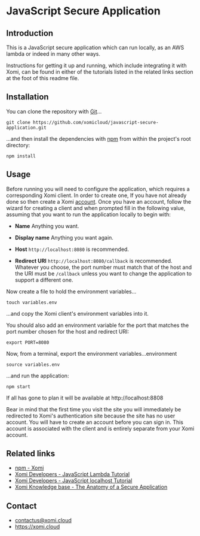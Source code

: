 # JavaScript Secure Application

## Introduction

This is a JavaScript secure application which can run locally, as an AWS lambda or indeed in many other ways.

Instructions for getting it up and running, which include integrating it with Xomi, can be found in either of the tutorials listed in the related links section at the foot of this readme file.

## Installation

You can clone the repository with [Git](https://git-scm.com/)...

    git clone https://github.com/xomicloud/javascript-secure-application.git

...and then install the dependencies with [npm](https://www.npmjs.com/) from within the project's root directory:

    npm install

## Usage

Before running you will need to configure the application, which requires a corresponding Xomi client. In order to create one, If you have not already done so then create a Xomi [account](https://account.xomi.cloud/). Once you have an account, follow the wizard for creating a client and when prompted fill in the following value, assuming that you want to run the application locally to begin with:

* **Name** Anything you want.

* **Display name** Anything you want again.

* **Host** `http://localhost:8080` is recommended.

* **Redirect URI** `http://localhost:8080/callback` is recommended. Whatever you choose, the port number must match that of the host and the URI must be `/callback` unless you want to change the application to support a different one.

Now create a file to hold the environment variables...

```
touch variables.env
```

...and copy the Xomi client's environment variables into it.

You should also add an environment variable for the port that matches the port number chosen for the host and redirect URI:

```
export PORT=8080
```

Now, from a terminal, export the environment variables...environment

```
source variables.env
```

...and run the application:

```
npm start
```

If all has gone to plan it will be available at http://localhost:8808

Bear in mind that the first time you visit the site you will immediately be redirected to Xomi's authentication site because the site has no user account. You will have to create an account before you can sign in. This account is associated with the client and is entirely separate from your Xomi account.

## Related links

* [npm - Xomi](https://www.npmjs.com/package/@xomicloud/xomi)
* [Xomi Developers - JavaScript Lambda Tutorial](https://developers.xomi.cloud/tutorial/javascript-lambda)
* [Xomi Developers - JavaScript localhost Tutorial](https://developers.xomi.cloud/tutorial/javascript-localhost)
* [Xomi Knowledge base - The Anatomy of a Secure Application](https://developers.xomi.cloud/knowledge-base/anatomy-of-secure-application)

## Contact

* contactus@xomi.cloud
* https://xomi.cloud
